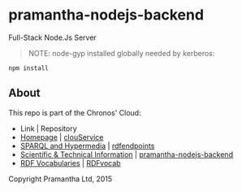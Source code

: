 # pramantha-nodejs-backend
Full-Stack Node.Js Server

> NOTE: node-gyp installed globally needed by kerberos:

    npm install

## About
This repo is part of the Chronos' Cloud:
* Link  | Repository  
* [Homepage](http://www.projectchronos.eu)  | [clouService](https://github.com/SpaceAppsXploration/clouService)
* [SPARQL and Hypermedia](http://hypermedia.projectchronos.eu) | [rdfendpoints](https://github.com/SpaceAppsXploration/rdfendpoints)
* [Scientific & Technical Information](http://taxonomy.projectchronos.eu)  | [pramantha-nodejs-backend](https://github.com/SpaceAppsXploration/pramantha-nodejs-backend)
* [RDF Vocabularies](http://ontology.projectchronos.eu)  | [RDFvocab](https://github.com/SpaceAppsXploration/RDFvocab)  

Copyright Pramantha Ltd, 2015
